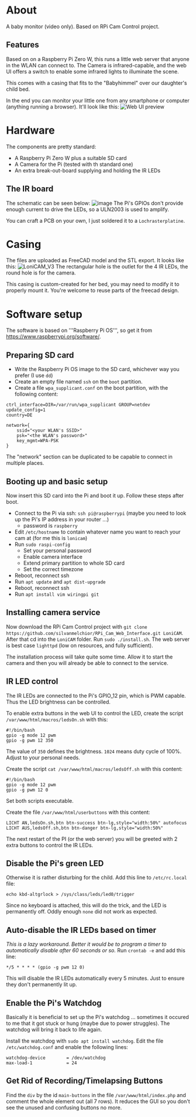 # About
A baby monitor (video only). Based on RPi Cam Control project.

## Features
Based on on a Raspberry Pi Zero W, this runs a little web server that anyone in the WLAN can connect to.
The Camera is infrared-capable, and the web UI offers a switch to enable some infrared lights to illuminate the scene.

This comes with a casing that fits to the "Babyhimmel" over our daughter's child bed.

In the end you can monitor your little one from any smartphone or computer (anything running a browser). It'll look like this:
![Web UI preview](https://user-images.githubusercontent.com/71769938/99910862-c1323b80-2cf0-11eb-94f2-f7fca728151c.png)


# Hardware
The components are pretty standard:
- A Raspberry Pi Zero W plus a suitable SD card
- A Camera for the Pi (tested with th standard one)
- An extra break-out-board supplying and holding the IR LEDs

## The IR board
The schematic can be seen below:
![image](https://user-images.githubusercontent.com/71769938/100269463-dd371680-2f56-11eb-8e9c-1adbab365089.png)
The Pi's GPIOs don't provide enough current to drive the LEDs, so a ULN2003 is used to amplify.

You can craft a PCB on your own, I just soldered it to a `Lochrasterplatine`.

# Casing
The files are uploaded as FreeCAD model and the STL export. It looks like this:
![LoniCAM_V3](https://user-images.githubusercontent.com/71769938/110521045-91783980-810f-11eb-8968-ea801ae30655.png)
The rectangular hole is the outlet for the 4 IR LEDs, the round hole is for the camera.

This casing is custom-created for her bed, you may need to modify it to properly mount it. You're welcome to reuse parts of the freecad design.

# Software setup

The software is based on '''Raspberry Pi OS''', so get it from https://www.raspberrypi.org/software/.

## Preparing SD card

- Write the Raspberry Pi OS image to the SD card, whichever way you prefer (I use `dd`)
- Create an empty file named `ssh` on the `boot` partition.
- Create a file `wpa_supplicant.conf` on the boot partition, with the following content:
```
ctrl_interface=DIR=/var/run/wpa_supplicant GROUP=netdev
update_config=1
country=DE

network={
    ssid="<your WLAN's SSID>"
    psk="<the WLAN's password>"
    key_mgmt=WPA-PSK
}

```
The "network" section can be duplicated to be capable to connect in multiple places.

## Booting up and basic setup

Now insert this SD card into the Pi and boot it up. Follow these steps after boot.
- Connect to the Pi via ssh: `ssh pi@raspberrypi` (maybe you need to look up the Pi's IP address in your router ...)
  - password is `raspberry`
- Edit `/etc/hostname` to contain whatever name you want to reach your cam at (for me this is `lonicam`)
- Run `sudo raspi-config`
  - Set your personal password
  - Enable camera interface
  - Extend primary partition to whole SD card
  - Set the correct timezone
- Reboot, reconnect ssh
- Run `apt update` and `apt dist-upgrade`
- Reboot, reconnect ssh
- Run `apt install vim wiringpi git`

## Installing camera service

Now download the RPi Cam Control project with `git clone https://github.com/silvanmelchior/RPi_Cam_Web_Interface.git LoniCAM`. After that cd into the `LoniCAM` folder. Run `sudo ./install.sh`. The web server is best case `lighttpd` (low on resources, and fully sufficient).

The installation process will take quite some time. Allow it to start the camera and then you will already be able to connect to the service.

## IR LED control

The IR LEDs are connected to the Pi's GPIO_12 pin, which is PWM capable. Thus the LED brightness can be controlled.

To enable extra buttons in the web UI to control the LED, create the script `/var/www/html/macros/ledsOn.sh` with this:
```
#!/bin/bash
gpio -g mode 12 pwm
gpio -g pwm 12 350
```
The value of `350` defines the brightness. `1024` means duty cycle of 100%. Adjust to your personal needs.

Create the script `cat /var/www/html/macros/ledsOff.sh` with this content:
```
#!/bin/bash
gpio -g mode 12 pwm
gpio -g pwm 12 0
```

Set both scripts executable.

Create the file `/var/www/html/userbuttons` with this content:
```
LICHT AN,ledsOn.sh,btn btn-success btn-lg,style="width:50%" autofocus
LICHT AUS,ledsOff.sh,btn btn-danger btn-lg,style="width:50%"
```

The next restart of the PI (or the web server) you will be greeted with 2 extra buttons to control the IR LEDs.

## Disable the Pi's green LED

Otherwise it is rather disturbing for the child. Add this line to `/etc/rc.local` file:

`echo kbd-altgrlock > /sys/class/leds/led0/trigger`

Since no keyboard is attached, this will do the trick, and the LED is permanently off. Oddly enough `none` did not work as expected.

## Auto-disable the IR LEDs based on timer

_This is a lazy workaround. Better it would be to program a timer to automatically disable after 60 seconds or so._
Run `crontab -e` and add this line:
```
*/5 * * * * (gpio -g pwm 12 0)
```
This will disable the IR LEDs automatically every 5 minutes. Just to ensure they don't permanently lit up.

## Enable the Pi's Watchdog

Basically it is beneficial to set up the Pi's watchdog ... sometimes it occured to me that it got stuck or hung (maybe due to power struggles). The watchdog will bring it back to life again.

Install the watchdog with `sudo apt install watchdog`. Edit the file `/etc/watchdog.conf` and enable the following lines:
```
watchdog-device        = /dev/watchdog
max-load-1             = 24
```

## Get Rid of Recording/Timelapsing Buttons

Find the `div` by the id `main-buttons` in the file `/var/www/html/index.php` and comment the whole element out (all 7 rows). It reduces the GUI so you don't see the unused and confusing buttons no more.
